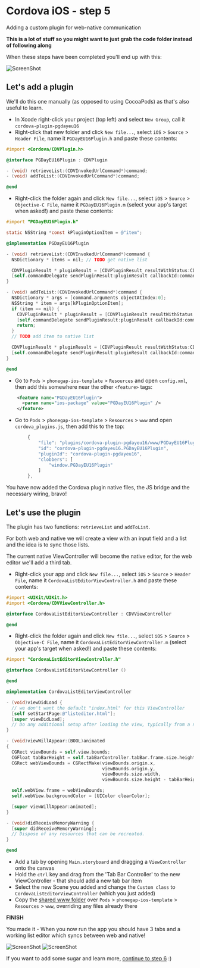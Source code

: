 Cordova iOS - step 5
====================
Adding a custom plugin for web-native communication

__This is a lot of stuff so you might want to just grab the code folder instead of following along__

When these steps have been completed you'll end up with this:

![ScreenShot](native-code-changes.png)

## Let's add a plugin
We'll do this one manually (as opposed to using CocoaPods) as that's also useful to learn.

- In Xcode right-click your project (top left) and select `New Group`, call it `cordova-plugin-pgdayeu16`
- Right-click that new folder and click `New file...`, select `iOS` > `Source` > `Header File`, name it `PGDayEU16Plugin.h` and paste these contents:

```objective-c
#import <Cordova/CDVPlugin.h>

@interface PGDayEU16Plugin : CDVPlugin

- (void) retrieveList:(CDVInvokedUrlCommand*)command;
- (void) addToList:(CDVInvokedUrlCommand*)command;

@end
```

- Right-click the folder again and click `New file...`, select `iOS` > `Source` > `Objective-C File`, name it `PGDayEU16Plugin.m` (select your app's target when asked!) and paste these contents:

```objective-c
#import "PGDayEU16Plugin.h"

static NSString *const kPluginOptionItem = @"item";

@implementation PGDayEU16Plugin

- (void) retrieveList:(CDVInvokedUrlCommand*)command {
  NSDictionary * items = nil; // TODO get native list

  CDVPluginResult * pluginResult = [CDVPluginResult resultWithStatus:CDVCommandStatus_OK messageAsDictionary:items];
  [self.commandDelegate sendPluginResult:pluginResult callbackId:command.callbackId];
}

- (void) addToList:(CDVInvokedUrlCommand*)command {
  NSDictionary * args = [command.arguments objectAtIndex:0];
  NSString * item = args[kPluginOptionItem];
  if (item == nil) {
    CDVPluginResult * pluginResult = [CDVPluginResult resultWithStatus:CDVCommandStatus_ERROR messageAsString:@"item is required"];
    [self.commandDelegate sendPluginResult:pluginResult callbackId:command.callbackId];
    return;
  }
  // TODO add item to native list

  CDVPluginResult * pluginResult = [CDVPluginResult resultWithStatus:CDVCommandStatus_OK];
  [self.commandDelegate sendPluginResult:pluginResult callbackId:command.callbackId];
}

@end
```

- Go to `Pods` > `phonegap-ios-template` > `Resources` and open `config.xml`, then add this somewhere near the other `<feature>` tags:

```xml
    <feature name="PGDayEU16Plugin">
      <param name="ios-package" value="PGDayEU16Plugin" />
    </feature>
```

- Go to `Pods` > `phonegap-ios-template` > `Resources` > `www` and open `cordova_plugins.js`, then add this to the top:
```js
        {
            "file": "plugins/cordova-plugin-pgdayeu16/www/PGDayEU16Plugin.js",
            "id": "cordova-plugin-pgdayeu16.PGDayEU16Plugin",
            "pluginId": "cordova-plugin-pgdayeu16",
            "clobbers": [
                "window.PGDayEU16Plugin"
            ]
        },
```

You have now added the Cordova plugin native files, the JS bridge and the necessary wiring, bravo!

## Let's use the plugin
The plugin has two functions: `retrieveList` and `addToList`.

For both web and native we will create a view with an input field and a list and the idea is to sync those lists.

The current native ViewController will become the native editor, for the web editor we'll add a third tab.

- Right-click your app and click `New file...`, select `iOS` > `Source` > `Header File`, name it `CordovaListEditorViewController.h` and paste these contents:

```objective-c
#import <UIKit/UIKit.h>
#import <Cordova/CDVViewController.h>

@interface CordovaListEditorViewController : CDVViewController

@end
```
- Right-click the folder again and click `New file...`, select `iOS` > `Source` > `Objective-C File`, name it `CordovaListEditorViewController.m` (select your app's target when asked!) and paste these contents:

```objective-c
#import "CordovaListEditorViewController.h"

@interface CordovaListEditorViewController ()

@end

@implementation CordovaListEditorViewController

- (void)viewDidLoad {
  // we don't want the default "index.html" for this ViewController
  [self setStartPage:@"listeditor.html"];
  [super viewDidLoad];
  // Do any additional setup after loading the view, typically from a nib.
}

- (void)viewWillAppear:(BOOL)animated
{
  CGRect viewBounds = self.view.bounds;
  CGFloat tabBarHeight = self.tabBarController.tabBar.frame.size.height;
  CGRect webViewBounds = CGRectMake(viewBounds.origin.x,
                                    viewBounds.origin.y,
                                    viewBounds.size.width,
                                    viewBounds.size.height - tabBarHeight);

  self.webView.frame = webViewBounds;
  self.webView.backgroundColor = [UIColor clearColor];

  [super viewWillAppear:animated];
}

- (void)didReceiveMemoryWarning {
  [super didReceiveMemoryWarning];
  // Dispose of any resources that can be recreated.
}

@end
```

- Add a tab by opening `Main.storyboard` and dragging a `ViewController` onto the canvas
- Hold the `ctrl` key and drag from the 'Tab Bar Controller' to the new ViewController - that should add a new tab bar item
- Select the new Scene you added and change the `Custom class` to `CordovaListEditorViewController` (which you just added)
- Copy the [shared www folder](../www-shared) over `Pods` > `phonegap-ios-template` > `Resources` > `www`, overriding any files already there


__FINISH__

You made it - When you now run the app you should have 3 tabs and a working list editor which syncs between web and native!

![ScreenShot](editor-nativeview.png)  ![ScreenShot](editor-webview.png)

If you want to add some sugar and learn more, [continue to step 6](../step6-adding-a-webview-loading-indicator) :)